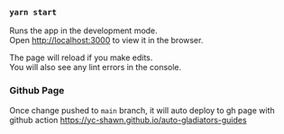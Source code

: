 ### `yarn start`

Runs the app in the development mode.\
Open [http://localhost:3000](http://localhost:3000) to view it in the browser.

The page will reload if you make edits.\
You will also see any lint errors in the console.

### Github Page
Once change pushed to `main` branch, it will auto deploy to gh page with github action
https://yc-shawn.github.io/auto-gladiators-guides
